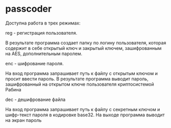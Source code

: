 # passcoder

Доступна работа в трех режимах:

reg - регистрация пользователя.

В результате программа создает папку по логину пользователя, которая содержит в себе открытый ключ и закрытый ключем, зашифрованным на AES, дополнительным паролем.

enc - шифрование пароля.

На вход программа запрашивает путь к файлу с открытым ключом и просит ввести пароль.
В результате программа выводит пароль, зашифрованный на открытом ключе пользователя криптосистемой Рабина

dec - дешифрование файла

На вход программа запрашивает путь к файлу с секретным ключом и шифр-текст пароля в кодировке base32. 
На выходе программа выводит на экран пароль
